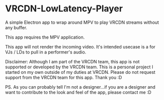 # VRCDN-LowLatency-Player
A simple Electron app to wrap around MPV to play VRCDN streams without any buffer.

This app requires the MPV application.

This app will not render the incoming video. It's intended usecase is a for VJs / LDs to pull in a performer's audio.

Disclaimer: Although I am part of the VRCDN team, this app is not supported or developed by the VRCDN team. This is a personal project I started on my own outside of my duties at VRCDN. Please do not request support from the VRCDN team for this app. Thank you :D

PS. As you can probably tell I'm not a designer...if you are a designer and want to contribute to the look and feel of the app, please contact me :D